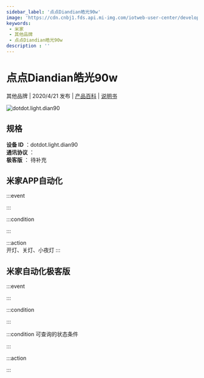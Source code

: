 ```yaml
---
sidebar_label: '点点Diandian皓光90w'
image: 'https://cdn.cnbj1.fds.api.mi-img.com/iotweb-user-center/developer_1679047690450awJFxhMs.png?GalaxyAccessKeyId=AKVGLQWBOVIRQ3XLEW&Expires=9223372036854775807&Signature=s/Hfe9HIRCltT3e/9HDu0czAPvU='
keywords: 
 - 米家
 - 其他品牌
 - 点点Diandian皓光90w
description : ''
---
```

# 点点Diandian皓光90w

其他品牌 | 2020/4/21 发布 | [产品百科](https://home.mi.com/webapp/content/baike/product/index.html?model=dotdot.light.dian90/) | [说明书](https://home.mi.com/views/introduction.html?model=dotdot.light.dian90&region=cn)

![dotdot.light.dian90](https://cdn.cnbj1.fds.api.mi-img.com/iotweb-user-center/developer_1679047690450awJFxhMs.png?GalaxyAccessKeyId=AKVGLQWBOVIRQ3XLEW&Expires=9223372036854775807&Signature=s/Hfe9HIRCltT3e/9HDu0czAPvU=)

## 规格  
> 
**设备 ID** ：dotdot.light.dian90  
**通讯协议** ：  
**极客版**  ： 待补充 


## 米家APP自动化  

:::event  

:::

:::condition  

:::

:::action   
开灯、关灯、小夜灯
:::

## 米家自动化极客版  

:::event  

:::

:::condition  

:::

:::condition 可查询的状态条件  

:::

:::action  

:::

        
